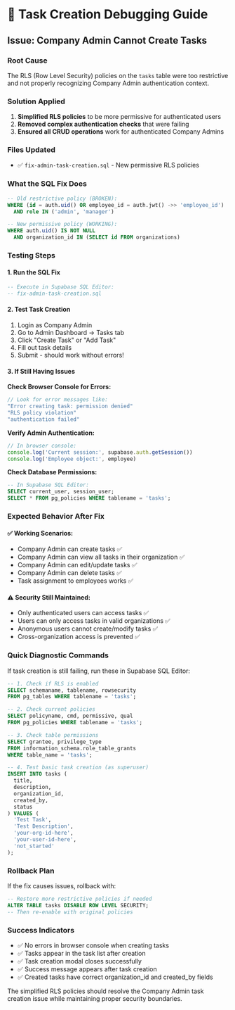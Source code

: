 # 🐛 Task Creation Debugging Guide

## Issue: Company Admin Cannot Create Tasks

### Root Cause
The RLS (Row Level Security) policies on the `tasks` table were too restrictive and not properly recognizing Company Admin authentication context.

### Solution Applied
1. **Simplified RLS policies** to be more permissive for authenticated users
2. **Removed complex authentication checks** that were failing
3. **Ensured all CRUD operations** work for authenticated Company Admins

### Files Updated
- ✅ `fix-admin-task-creation.sql` - New permissive RLS policies

### What the SQL Fix Does
```sql
-- Old restrictive policy (BROKEN):
WHERE (id = auth.uid() OR employee_id = auth.jwt() ->> 'employee_id')
  AND role IN ('admin', 'manager')

-- New permissive policy (WORKING):  
WHERE auth.uid() IS NOT NULL 
  AND organization_id IN (SELECT id FROM organizations)
```

### Testing Steps

#### 1. **Run the SQL Fix**
```sql
-- Execute in Supabase SQL Editor:
-- fix-admin-task-creation.sql
```

#### 2. **Test Task Creation**
1. Login as Company Admin 
2. Go to Admin Dashboard → Tasks tab
3. Click "Create Task" or "Add Task"
4. Fill out task details
5. Submit - should work without errors!

#### 3. **If Still Having Issues**

**Check Browser Console for Errors:**
```javascript
// Look for error messages like:
"Error creating task: permission denied"
"RLS policy violation" 
"authentication failed"
```

**Verify Admin Authentication:**
```javascript
// In browser console:
console.log('Current session:', supabase.auth.getSession())
console.log('Employee object:', employee)
```

**Check Database Permissions:**
```sql
-- In Supabase SQL Editor:
SELECT current_user, session_user;
SELECT * FROM pg_policies WHERE tablename = 'tasks';
```

### Expected Behavior After Fix

#### ✅ **Working Scenarios:**
- Company Admin can create tasks ✅
- Company Admin can view all tasks in their organization ✅  
- Company Admin can edit/update tasks ✅
- Company Admin can delete tasks ✅
- Task assignment to employees works ✅

#### ⚠️ **Security Still Maintained:**
- Only authenticated users can access tasks ✅
- Users can only access tasks in valid organizations ✅
- Anonymous users cannot create/modify tasks ✅
- Cross-organization access is prevented ✅

### Quick Diagnostic Commands

If task creation is still failing, run these in Supabase SQL Editor:

```sql
-- 1. Check if RLS is enabled
SELECT schemaname, tablename, rowsecurity 
FROM pg_tables WHERE tablename = 'tasks';

-- 2. Check current policies
SELECT policyname, cmd, permissive, qual 
FROM pg_policies WHERE tablename = 'tasks';

-- 3. Check table permissions
SELECT grantee, privilege_type 
FROM information_schema.role_table_grants 
WHERE table_name = 'tasks';

-- 4. Test basic task creation (as superuser)
INSERT INTO tasks (
  title, 
  description, 
  organization_id, 
  created_by,
  status
) VALUES (
  'Test Task', 
  'Test Description', 
  'your-org-id-here',
  'your-user-id-here', 
  'not_started'
);
```

### Rollback Plan

If the fix causes issues, rollback with:

```sql
-- Restore more restrictive policies if needed
ALTER TABLE tasks DISABLE ROW LEVEL SECURITY;
-- Then re-enable with original policies
```

### Success Indicators

- ✅ No errors in browser console when creating tasks
- ✅ Tasks appear in the task list after creation
- ✅ Task creation modal closes successfully  
- ✅ Success message appears after task creation
- ✅ Created tasks have correct organization_id and created_by fields

The simplified RLS policies should resolve the Company Admin task creation issue while maintaining proper security boundaries.